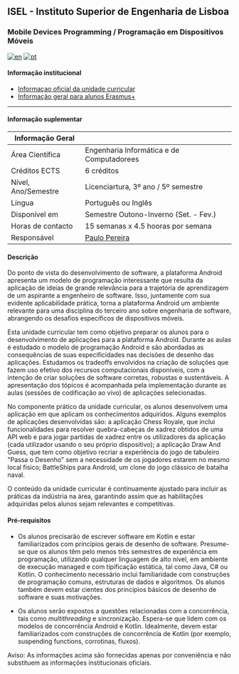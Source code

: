 ## ISEL - Instituto Superior de Engenharia de Lisboa
### Mobile Devices Programming / Programação em Dispositivos Móveis

[![en](https://img.shields.io/badge/lang-en-red.svg)](README.md)
[![pt](https://img.shields.io/badge/lang-pt-green.svg)](README-PT.md)

#### Informação institucional
* [Informaçao oficial da unidade curricular](https://www.isel.pt/en/leic/mobile-devices-programming)
* [Informação geral para alunos Erasmus+](https://www.isel.pt/en/ensino/programas-de-mobilidade/erasmus-alunos-incoming/informacoes-gerais)

---

#### Informação suplementar

| Informação Geral       |                                               |
|------------------------|-----------------------------------------------|
| Área Científica        | Engenharia Informática e de Computadorees     |
| Créditos ECTS          | 6 créditos                                    |
| Nível, Ano/Semestre    | Licenciartura, 3º ano / 5º semestre           |
| Língua                 | Português ou Inglês                           |
| Disponível em          | Semestre Outono-Inverno (Set. - Fev.)         |
| Horas de contacto      | 15 semanas x 4.5 hooras por semana            |
| Responsável            | [Paulo Pereira](mailto:paulo.pereira@isel.pt) |

#### Descrição
Do ponto de vista do desenvolvimento de software, a plataforma Android apresenta um modelo de programação interessante que resulta da aplicação de ideias de grande relevância para a trajetória de aprendizagem de um aspirante a engenheiro de software. Isso, juntamente com sua evidente aplicabilidade prática, torna a plataforma Android um ambiente relevante para uma disciplina do terceiro ano sobre engenharia de software, abrangendo os desafios específicos de dispositivos móveis.

Esta unidade curricular tem como objetivo preparar os alunos para o desenvolvimento de aplicações para a plataforma Android. Durante as aulas é estudado o modelo de programação Android e são abordadas as consequências de suas especificidades nas decisões de desenho das aplicações. Estudamos os tradeoffs envolvidos na criação de soluções que fazem uso efetivo dos recursos computacionais disponíveis, com a intenção de criar soluções de software corretas, robustas e sustentáveis. A apresentação dos tópicos é acompanhada pela implementação durante as aulas (sessões de codificação ao vivo) de aplicações selecionadas.

No componente prático da unidade curricular, os alunos desenvolvem uma aplicação em que aplicam os conhecimentos adquiridos. Alguns exemplos de aplicações desenvolvidas são: a aplicação Chess Royale, que inclui funcionalidades para resolver quebra-cabeças de xadrez obtidos de uma API web e para jogar partidas de xadrez entre os utilizadores da aplicação (cada utilizador usando o seu próprio dispositivo); a aplicação Draw And Guess, que tem como objetivo recriar a experiência do jogo de tabuleiro "Passa o Desenho" sem a necessidade de os jogadores estarem no mesmo local físico; BattleShips para Android, um clone do jogo clássico de batalha naval.

O conteúdo da unidade curricular é continuamente ajustado para incluir as práticas da indústria na área, garantindo assim que as habilitações adquiridas pelos alunos sejam relevantes e competitivas.

#### Pré-requisitos
* Os alunos precisarão de escrever software em Kotlin e estar familiarizados com princípios gerais de desenho de software. Presume-se que os alunos têm pelo menos três semestres de experiência em programação, utilizando qualquer linguagem de alto nível, em ambiente de execução managed e com tipificação estática, tal como Java, C# ou Kotlin. O conhecimento necessário inclui familiaridade com construções de programação comuns, estruturas de dados e algoritmos. Os alunos também devem estar cientes dos princípios básicos de desenho de software e suas motivações.

* Os alunos serão expostos a questões relacionadas com a concorrência, tais como *multithreading* e sincronização. Espera-se que lidem com os modelos de concorrência Android e Kotlin. Idealmente, devem estar familiarizados com construções de concorrência de Kotlin (por exemplo, suspending functions, corrotinas, fluxos).

Aviso: As informações acima são fornecidas apenas por conveniência e não substituem as informações institucionais oficiais.